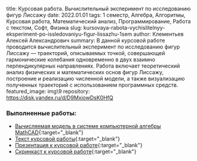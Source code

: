 title: Курсовая работа. Вычислительный эксперимент по исследованию фигур Лиссажу
date: 2022.01.01
tags: 1 семестр, Алгебра, Алгоритмы, Курсовая работа, Математический анализ, Программирование, Работа с текстом, Софт, Физика
slug: kursovaya-rabota-vychislitelnyy-eksperiment-po-issledovaniyu-figur-lissazhu-1sem
author: Клементьев Алексей Александрович
summary: В данной курсовой работе проводится вычислительный эксперимент по исследованию фигур Лиссажу — траекторий, описываемых точкой, совершающей гармонические колебания одновременно в двух взаимно перпендикулярных направлениях. Работа включает теоретический анализ физических и математических основ фигур Лиссажу, построение и реализацию численной модели, а также визуализацию полученных траекторий с использованием программных средств.
featured_image: img\9
repository: https://disk.yandex.ru/d/D9MxiowDsK0HfQ

### Выполненные работы:
- [Вычисляемая модель в системе компьютерной алгебры MathCAD](https://disk.yandex.ru/d/lZ-yp9whMSEYKQ){:target="_blank"}
- [Текст курсовой работы](https://disk.yandex.ru/i/18czclkfDWs-wA){:target="_blank"}
- [Презентация к курсовой работе](https://disk.yandex.ru/i/U9V9drgk1S9sWg){:target="_blank"}
- [Скринкаст к курсовой работе](https://disk.yandex.ru/d/QZjL_HnGGcsstw){:target="_blank"}
